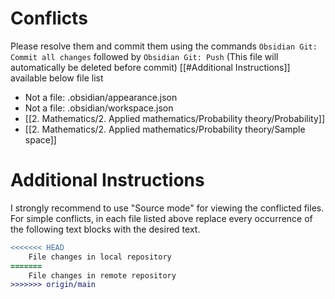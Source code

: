 # Conflicts
Please resolve them and commit them using the commands `Obsidian Git: Commit all changes` followed by `Obsidian Git: Push`
(This file will automatically be deleted before commit)
[[#Additional Instructions]] available below file list

- Not a file: .obsidian/appearance.json
- Not a file: .obsidian/workspace.json
- [[2. Mathematics/2. Applied mathematics‎/Probability theory/Probability]]
- [[2. Mathematics/2. Applied mathematics‎/Probability theory/Sample space]]

# Additional Instructions
I strongly recommend to use "Source mode" for viewing the conflicted files. For simple conflicts, in each file listed above replace every occurrence of the following text blocks with the desired text.

```diff
<<<<<<< HEAD
    File changes in local repository
=======
    File changes in remote repository
>>>>>>> origin/main
```